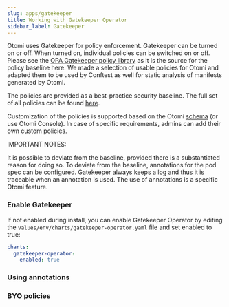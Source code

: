 ```yaml
---
slug: apps/gatekeeper
title: Working with Gatekeeper Operator
sidebar_label: Gatekeeper
---
```


Otomi uses Gatekeeper for policy enforcement. Gatekeeper can be turned on or off. When turned on, individual policies can be switched on or off. Please see the [OPA Gatekeeper policy library](https://github.com/open-policy-agent/gatekeeper-library) as it is the source for the policy baseline here. We made a selection of usable policies for Otomi and adapted them to be used by Conftest as well for static analysis of manifests generated by Otomi.

The policies are provided as a best-practice security baseline. The full set of all policies can be found [here](https://github.com/redkubes/otomi-core/tree/master/policies).

Customization of the policies is supported based on the Otomi [schema](https://github.com/redkubes/otomi-core/blob/master/values-schema.yaml) (or use Otomi Console). In case of specific requirements, admins can add their own custom policies.

IMPORTANT NOTES:

It is possible to deviate from the baseline, provided there is a substantiated reason for doing so. To deviate from the baseline, annotations for the pod spec can be configured. Gatekeeper always keeps a log and thus it is traceable when an annotation is used. The use of annotations is a specific Otomi feature.

### Enable Gatekeeper

If not enabled during install, you can enable Gatekeeper Operator by editing the `values/env/charts/gatekeeper-operator.yaml` file and set enabled to true:

```yaml
charts:
  gatekeeper-operator:
    enabled: true
```

### Using annotations

### BYO policies
